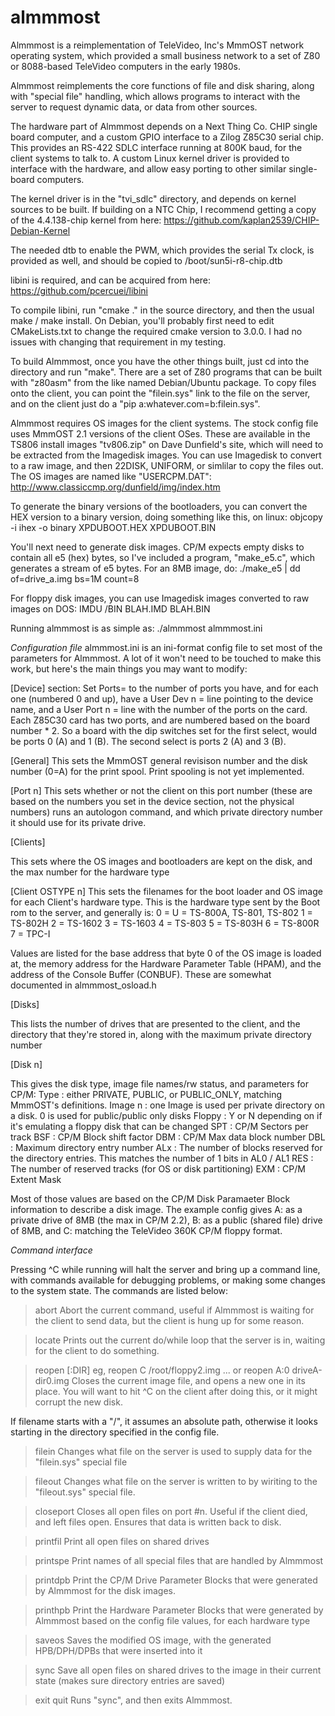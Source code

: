 # almmmost

Almmmost is a reimplementation of TeleVideo, Inc's MmmOST network operating
system, which provided a small business network to a set of Z80 or 8088-based
TeleVideo computers in the early 1980s.

Almmmost reimplements the core functions of file and disk sharing, along with
"special file" handling, which allows programs to interact with the server to
request dynamic data, or data from other sources.

The hardware part of Almmmost depends on a Next Thing Co. CHIP single board
computer, and a custom GPIO interface to a Zilog Z85C30 serial chip. This
provides an RS-422 SDLC interface running at 800K baud, for the client systems
to talk to.  A custom Linux kernel driver is provided to interface with the 
hardware, and allow easy porting to other similar single-board computers.

The kernel driver is in the "tvi\_sdlc" directory, and depends on kernel
sources to be built. If building on a NTC Chip, I recommend getting a copy
of the 4.4.138-chip kernel from here: 
https://github.com/kaplan2539/CHIP-Debian-Kernel

The needed dtb to enable the PWM, which provides the serial Tx clock, is
provided as well, and should be copied to /boot/sun5i-r8-chip.dtb

libini is required, and can be acquired from here:
https://github.com/pcercuei/libini

To compile libini, run "cmake ." in the source directory, and then the usual
make / make install.  On Debian, you'll probably first need to edit 
CMakeLists.txt to change the required cmake version to 3.0.0. I had no issues
with changing that requirement in my testing.

To build Almmmost, once you have the other things built, just cd into the 
directory and run "make".  There are a set of Z80 programs that can be built
with "z80asm" from the like named Debian/Ubuntu package.  To copy files onto
the client, you can point the "filein.sys" link to the file on the server,
and on the client just do a "pip a:whatever.com=b:filein.sys".

Almmmost requires OS images for the client systems. The stock config file 
uses MmmOST 2.1 versions of the client OSes.  These are available in the
TS806 install images "tv806.zip" on Dave Dunfield's site, which will need
to be extracted from the Imagedisk images. You can use Imagedisk to convert
to a raw image, and then 22DISK, UNIFORM, or simlilar to copy the files
out. The OS images are named like "USERCPM.DAT":
http://www.classiccmp.org/dunfield/img/index.htm

To generate the binary versions of the bootloaders, you can convert the HEX
version to a binary version, doing something like this, on linux:
objcopy -i ihex -o binary XPDUBOOT.HEX XPDUBOOT.BIN

You'll next need to generate disk images. CP/M expects empty disks to
contain all e5 (hex) bytes, so I've included a program, "make\_e5.c", which
generates a stream of e5 bytes. For an 8MB image, do:
./make\_e5 | dd of=drive\_a.img bs=1M count=8

For floppy disk images, you can use Imagedisk images converted to raw images
on DOS:
IMDU /BIN BLAH.IMD BLAH.BIN

Running almmmost is as simple as:
./almmmost almmmost.ini

_Configuration file_
almmmost.ini is an ini-format config file to set most of the parameters for
Almmmost.  A lot of it won't need to be touched to make this work, but here's
the main things you may want to modify:

[Device] section:
Set Ports= to the number of ports you have, and for each one (numbered 0 and up),
have a User Dev n = line pointing to the device name, and a User Port n = line
with the number of the ports on the card.  Each Z85C30 card has two ports, and
are numbered based on the board number * 2. So a board with the dip switches
set for the first select, would be ports 0 (A) and 1 (B). The second select is
ports 2 (A) and 3 (B).

[General]
This sets the MmmOST general revisison number and the disk number (0=A) for the
print spool.  Print spooling is not yet implemented.

[Port n]
This sets whether or not the client on this port number (these are based on the
numbers you set in the device section, not the physical numbers) runs an 
autologon command, and which private directory number it should use for its 
private drive.

[Clients]

This sets where the OS images and bootloaders are kept on the disk, and the
max number for the hardware type

[Client OSTYPE n]
This sets the filenames for the boot loader and OS image for each Client's 
hardware type.  This is the hardware type sent by the Boot rom to the server, 
and generally is:
0 = U = TS-800A, TS-801, TS-802
1 = TS-802H
2 = TS-1602
3 = TS-1603
4 = TS-803
5 = TS-803H
6 = TS-800R
7 = TPC-I

Values are listed for the base address that byte 0 of the OS image is loaded at,
the memory address for the Hardware Parameter Table (HPAM), and the address
of the Console Buffer (CONBUF). These are somewhat documented in almmmost\_osload.h

[Disks] 

This lists the number of drives that are presented to the client, and the
directory that they're stored in, along with the maximum private directory number

[Disk n]

This gives the disk type, image file names/rw status, and parameters for CP/M:
Type : either PRIVATE, PUBLIC, or PUBLIC\_ONLY, matching MmmOST's definitions.
Image n : one Image is used per private directory on a disk. 0 is used for
	public/public only disks
Floppy : Y or N depending on if it's emulating a floppy disk that can be changed
SPT : CP/M Sectors per track
BSF : CP/M Block shift factor
DBM : CP/M Max data block number
DBL : Maximum directory entry number
ALx : The number of blocks reserved for the directory entries. This matches the
	number of 1 bits in AL0 / AL1
RES : The number of reserved tracks (for OS or disk partitioning)
EXM : CP/M Extent Mask

Most of those values are based on the CP/M Disk Paramaeter Block information to
describe a disk image. The example config gives A: as a private drive of 8MB 
(the max in CP/M 2.2), B: as a public (shared file) drive of 8MB, and C: matching
the TeleVideo 360K CP/M floppy format.

_Command interface_

Pressing ^C while running will halt the server and bring up a command line,
with commands available for debugging problems, or making some changes to the
system state.  The commands are listed below:

> abort
Abort the current command, useful if Almmmost is waiting for the client to 
send data, but the client is hung up for some reason.

> locate
Prints out the current do/while loop that the server is in, waiting for the
client to do something.

> reopen <Disk>[:DIR] <filename>
eg, reopen C /root/floppy2.img ... or reopen A:0 driveA-dir0.img
Closes the current image file, and opens a new one in its place.  You will 
want to hit ^C on the client after doing this, or it might corrupt the new 
disk.

If filename starts with a "/", it assumes an absolute path, otherwise it 
looks starting in the directory specified in the config file.

> filein <filename>
Changes what file on the server is used to supply data for the "filein.sys"
special file

> fileout <filename>
Changes what file on the server is written to by wiriting to the "fileout.sys"
special file.

> closeport <n>
Closes all open files on port #n.  Useful if the client died, and left files
open. Ensures that data is written back to disk.

> printfil
Print all open files on shared drives

> printspe
Print names of all special files that are handled by Almmmost

> printdpb
Print the CP/M Drive Parameter Blocks that were generated by Almmmost for the
disk images.

> printhpb
Print the Hardware Parameter Blocks that were generated by Almmmost based on
the config file values, for each hardware type

> saveos <filename>
Saves the modified OS image, with the generated HPB/DPH/DPBs that were inserted
into it

> sync
Save all open files on shared drives to the image in their current state 
(makes sure directory entries are saved)

> exit
> quit
Runs "sync", and then exits Almmmost.

